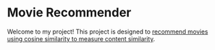 # Movie Recommender

Welcome to my project! This project is designed to [recommend movies using cosine similarity to measure content similarity](https://github.com/Willpatpost/Movie-Recommender).
